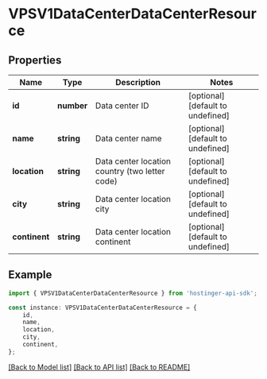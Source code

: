 # VPSV1DataCenterDataCenterResource


## Properties

Name | Type | Description | Notes
------------ | ------------- | ------------- | -------------
**id** | **number** | Data center ID | [optional] [default to undefined]
**name** | **string** | Data center name | [optional] [default to undefined]
**location** | **string** | Data center location country (two letter code) | [optional] [default to undefined]
**city** | **string** | Data center location city | [optional] [default to undefined]
**continent** | **string** | Data center location continent | [optional] [default to undefined]

## Example

```typescript
import { VPSV1DataCenterDataCenterResource } from 'hostinger-api-sdk';

const instance: VPSV1DataCenterDataCenterResource = {
    id,
    name,
    location,
    city,
    continent,
};
```

[[Back to Model list]](../README.md#documentation-for-models) [[Back to API list]](../README.md#documentation-for-api-endpoints) [[Back to README]](../README.md)
